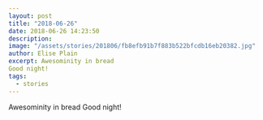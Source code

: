 ```yaml
---
layout: post
title: "2018-06-26"
date: 2018-06-26 14:23:50
description: 
image: "/assets/stories/201806/fb8efb91b7f883b522bfcdb16eb20382.jpg"
author: Elise Plain
excerpt: Awesominity in bread 
Good night!
tags: 
  - stories
---
```


Awesominity in bread 
Good night!
<p></p>
